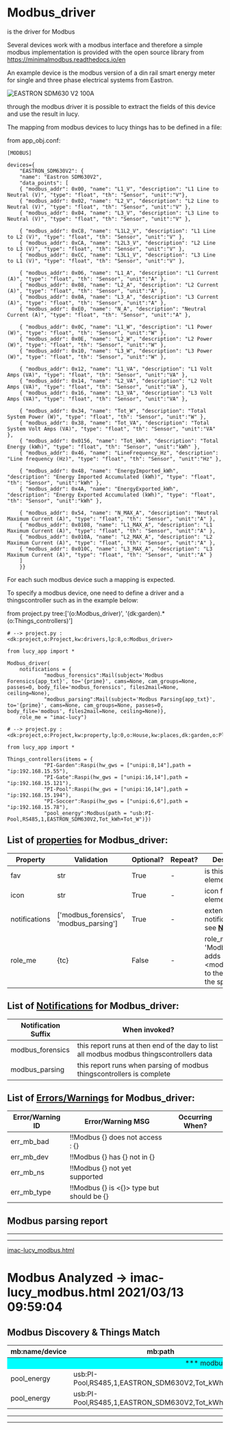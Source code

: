 <!--s_name-->
# Modbus_driver

<!--e_name-->

<!--s_role-->
<!--e_role-->

<!--s_descr-->
is the driver for Modbus

<!--e_descr-->

Several devices work with a modbus interface and therefore a simple modbus implementation is provided with the open source 
library from https://minimalmodbus.readthedocs.io/en

An example device is the modbus version of a din rail smart energy meter for single and three phase electrical systems from Eastron.

![EASTRON SDM630 V2 100A](eastron_sdm630.jpg)

through the modbus driver it is possible to extract the fields of this device and use the result in lucy.

The mapping from modbus devices to lucy things has to be defined in a file:

<!--s_insert_{"prj_parser":"app_obj.conf","sections":["MODBUS"],"vars":["devices"]}-->

from app_obj.conf:
```python3
[MODBUS]

devices={
	"EASTRON_SDM630V2": {
	"name": "Eastron SDM630V2",
	"data_points": [
	{ "modbus_addr": 0x00, "name": "L1_V", "description": "L1 Line to Neutral (V)", "type": "float", "th": "Sensor", "unit":"V"},
	{ "modbus_addr": 0x02, "name": "L2_V", "description": "L2 Line to Neutral (V)", "type": "float", "th": "Sensor", "unit":"V" },
	{ "modbus_addr": 0x04, "name": "L3_V", "description": "L3 Line to Neutral (V)", "type": "float", "th": "Sensor", "unit":"V" },
	
	{ "modbus_addr": 0xC8, "name": "L1L2_V", "description": "L1 Line to L2 (V)", "type": "float", "th": "Sensor", "unit":"V" },
	{ "modbus_addr": 0xCA, "name": "L2L3_V", "description": "L2 Line to L3 (V)", "type": "float", "th": "Sensor", "unit":"V" },
	{ "modbus_addr": 0xCC, "name": "L3L1_V", "description": "L3 Line to L1 (V)", "type": "float", "th": "Sensor", "unit":"V" },
	
	{ "modbus_addr": 0x06, "name": "L1_A", "description": "L1 Current (A)", "type": "float", "th": "Sensor", "unit":"A" },
	{ "modbus_addr": 0x08, "name": "L2_A", "description": "L2 Current (A)", "type": "float", "th": "Sensor", "unit":"A" },
	{ "modbus_addr": 0x0A, "name": "L3_A", "description": "L3 Current (A)", "type": "float", "th": "Sensor", "unit":"A" },
	{ "modbus_addr": 0xE0, "name": "N_A", "description": "Neutral Current (A)", "type": "float", "th": "Sensor", "unit":"A" },
	
	{ "modbus_addr": 0x0C, "name": "L1_W", "description": "L1 Power (W)", "type": "float", "th": "Sensor", "unit":"W" },
	{ "modbus_addr": 0x0E, "name": "L2_W", "description": "L2 Power (W)", "type": "float", "th": "Sensor", "unit":"W" },
	{ "modbus_addr": 0x10, "name": "L3_W", "description": "L3 Power (W)", "type": "float", "th": "Sensor", "unit":"W" },
	
	{ "modbus_addr": 0x12, "name": "L1_VA", "description": "L1 Volt Amps (VA)", "type": "float", "th": "Sensor", "unit":"VA" },
	{ "modbus_addr": 0x14, "name": "L2_VA", "description": "L2 Volt Amps (VA)", "type": "float", "th": "Sensor", "unit":"VA" },
	{ "modbus_addr": 0x16, "name": "L3_VA", "description": "L3 Volt Amps (VA)", "type": "float", "th": "Sensor", "unit":"VA" },
	
	{ "modbus_addr": 0x34, "name": "Tot_W", "description": "Total System Power (W)", "type": "float", "th": "Sensor", "unit":"W" },
	{ "modbus_addr": 0x38, "name": "Tot_VA", "description": "Total System Volt Amps (VA)", "type": "float", "th": "Sensor", "unit":"VA" },
	{ "modbus_addr": 0x0156, "name": "Tot_kWh", "description": "Total Energy (kWh)", "type": "float", "th": "Sensor", "unit":"kWh" },
	{ "modbus_addr": 0x46, "name": "LineFrequency_Hz", "description": "Line frequency (Hz)", "type": "float", "th": "Sensor", "unit":"Hz" },
	
	{ "modbus_addr": 0x48, "name": "EnergyImported_kWh", "description": "Energy Imported Accumulated (kWh)", "type": "float", "th": "Sensor", "unit":"kWh" },
	{ "modbus_addr": 0x4A, "name": "EnergyExported_kWh", "description": "Energy Exported Accumulated (kWh)", "type": "float", "th": "Sensor", "unit":"kWh" },
	
	{ "modbus_addr": 0x54, "name": "N_MAX_A", "description": "Neutral Maximum Current (A)", "type": "float", "th": "Sensor", "unit":"A" },
	{ "modbus_addr": 0x0108, "name": "L1_MAX_A", "description": "L1 Maximum Current (A)", "type": "float", "th": "Sensor", "unit":"A" },
	{ "modbus_addr": 0x010A, "name": "L2_MAX_A", "description": "L2 Maximum Current (A)", "type": "float", "th": "Sensor", "unit":"A" },
	{ "modbus_addr": 0x010C, "name": "L3_MAX_A", "description": "L3 Maximum Current (A)", "type": "float", "th": "Sensor", "unit":"A" }
	]
	}}

```

<!--e_insert-->

For each such modbus device such a mapping is expected.

To specify a modbus device, one need to define a driver and a thingscontroller such as in the example below:

<!--s_insert_{"tree":["(o:Modbus_driver)","(dk:garden).*(o:Things_controllers)"]}-->

from project.py tree:['(o:Modbus_driver)', '(dk:garden).*(o:Things_controllers)']
```python3
# --> project.py :<dk:project,o:Project,kw:drivers,lp:8,o:Modbus_driver>

from lucy_app import *

Modbus_driver(
    notifications = {
            "modbus_forensics":Mail(subject='Modbus Forensics{app_txt}', to='{prime}', cams=None, cam_groups=None, passes=0, body_file='modbus_forensics', files2mail=None, ceiling=None),
            "modbus_parsing":Mail(subject='Modbus Parsing{app_txt}', to='{prime}', cams=None, cam_groups=None, passes=0, body_file='modbus', files2mail=None, ceiling=None)},
    role_me = "imac-lucy")

# --> project.py :<dk:project,o:Project,kw:property,lp:0,o:House,kw:places,dk:garden,o:Place,kw:contents,lp:1,o:Things_controllers>

from lucy_app import *

Things_controllers(items = {
            "PI-Garden":Raspi(hw_gws = ["unipi:8,14"],path = "ip:192.168.15.55"),
            "PI-Gate":Raspi(hw_gws = ["unipi:16,14"],path = "ip:192.168.15.121"),
            "PI-Pool":Raspi(hw_gws = ["unipi:16,14"],path = "ip:192.168.15.194"),
            "PI-Soccer":Raspi(hw_gws = ["unipi:6,6"],path = "ip:192.168.15.78"),
            "pool_energy":Modbus(path = "usb:PI-Pool,RS485,1,EASTRON_SDM630V2,Tot_kWh+Tot_W")})

```

<!--e_insert-->




<!--s_tbl-->
## List of [properties](Properties.md) for __Modbus_driver__:

  | Property | Validation | Optional? | Repeat? | Description |
  | --- | --- | --- | --- | --- |
  | fav | str | True | - | is this a favorite element | 
  | icon | str | True | - | icon file for this element | 
  | notifications | ['modbus_forensics', 'modbus_parsing'] | True | - | extensive list of notifications, see [__Notifier__](Notifier.md) | 
  | role_me | {tc} | False | - | role_me of 'Modbus_driver', adds <modbus_drv> to the roles of the specified tc | 

## List of [Notifications](Notifier.md) for  __Modbus_driver__:

  | Notification Suffix | When invoked? |
  | --- | --- | 
  | modbus_forensics | this report runs at then end of the day to list all modbus modbus thingscontrollers data | 
  | modbus_parsing | this report runs when parsing of modbus thingscontrollers is complete | 

## List of [Errors/Warnings](Error_Warn.md) for  __Modbus_driver__:

  | Error/Warning ID | Error/Warning MSG | Occurring When? |
  | --- | --- | --- | 
  | err_mb_bad | !!Modbus {} does not access : {} |  
  | err_mb_dev | !!Modbus {} has {} not in {} |  
  | err_mb_ns | !!Modbus {} not yet supported |  
  | err_mb_type | !!Modbus {} is <{}> type but should be {} |  
<!--e_tbl-->

## Modbus parsing report

* * * 
* * * 

<!--s_insert_{"role":"modbus_drv","suffix":"modbus"}-->


[imac-lucy_modbus.html](imac-lucy_modbus.html)

<!DOCTYPE html><html><body><h1>Modbus Analyzed -> imac-lucy_modbus.html  2021/03/13 09:59:04</h1><h2>Modbus Discovery & Things Match</h2><table><thead><tr><th>mb:name/device</th><th>mb:path</th><th>myproject.py/place</th><th>myproject.py/name</th><th>Analysis</th></tr></thead><tbody><tr><td style='background-color:cyan;text-align:center' colspan='5'>*** modbus 1 defined</td></tr><tr><td>pool_energy</td><td>usb:PI-Pool,RS485,1,EASTRON_SDM630V2,Tot_kWh+Tot_W</td><td>garden</td><td>pool_energy^Tot_kWh</td><td>ok:match</td></tr><tr><td>pool_energy</td><td>usb:PI-Pool,RS485,1,EASTRON_SDM630V2,Tot_kWh+Tot_W</td><td>garden</td><td>pool_energy^Tot_W</td><td>ok:match</td></tr></tbody></table></body></html>
<!--e_insert-->

* * * 
* * * 
